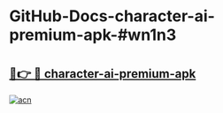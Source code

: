 # GitHub-Docs-character-ai-premium-apk-#wn1n3

# <h2><a href="https://andorid.site?title=character-ai-premium-apk&ref=07A">🔗👉 🔴 character-ai-premium-apk</a></h2>

[![acn](https://github.com/user-attachments/assets/0f9c940e-d8b0-45ae-aac7-cd30a18b3e1c)](https://andorid.site?title=character-ai-premium-apk&ref=07A)

